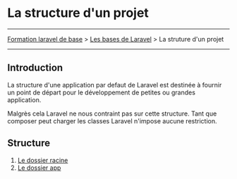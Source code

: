 # La structure d'un projet

---

[Formation laravel de base](../../README.md) > [Les bases de Laravel](../README.md) > La struture d'un projet

---

## Introduction

La structure d'une application par defaut de Laravel est destinée
à fournir un point de départ pour le développement de petites ou grandes application.

Malgrès cela Laravel ne nous contraint pas sur cette structure. Tant que composer peut charger les classes
Laravel n'impose aucune restriction.

## Structure

1. [Le dossier racine](./le_dossier_racine.md)
2. [Le dossier app](./le_dossier_app.md)